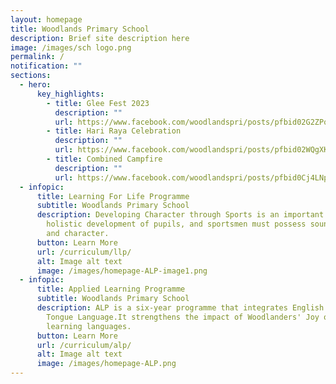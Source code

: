 ```yaml
---
layout: homepage
title: Woodlands Primary School
description: Brief site description here
image: /images/sch logo.png
permalink: /
notification: ""
sections:
  - hero:
      key_highlights:
        - title: Glee Fest 2023
          description: ""
          url: https://www.facebook.com/woodlandspri/posts/pfbid02G2ZPq9nfauq5FAiwPGHSbRX234y9rDE3U9Hj9sbnMqLYxUMcCBrFXC3TQCpneTeZl
        - title: Hari Raya Celebration
          description: ""
          url: https://www.facebook.com/woodlandspri/posts/pfbid02WQgXKxddTT5LKjvpH1x3nYvcp57Gknjt2Gh2EeCCD42vkJFAfg6viQMcFgVbRqWcl
        - title: Combined Campfire
          description: ""
          url: https://www.facebook.com/woodlandspri/posts/pfbid0Cj4LNpZWvRZFrzXsaEfdF3JhVBQWHLHLe6g1WzP7sJWmH5qqPatTnU8bUMJGcsNLl
  - infopic:
      title: Learning For Life Programme
      subtitle: Woodlands Primary School
      description: Developing Character through Sports is an important component of
        holistic development of pupils, and sportsmen must possess sound values
        and character.
      button: Learn More
      url: /curriculum/llp/
      alt: Image alt text
      image: /images/homepage-ALP-image1.png
  - infopic:
      title: Applied Learning Programme
      subtitle: Woodlands Primary School
      description: ALP is a six-year programme that integrates English and Mother
        Tongue Language.It strengthens the impact of Woodlanders' Joy of
        learning languages.
      button: Learn More
      url: /curriculum/alp/
      alt: Image alt text
      image: /images/homepage-ALP.png
---
```

